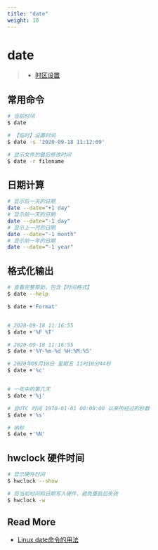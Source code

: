 ```yaml
---
title: "date"
weight: 10
---
```




# date

> - [时区设置](/Docker/docs/FAQ/TimeZone/)



## 常用命令


``` bash
# 当前时间
$ date

# 【临时】设置时间
$ date -s '2020-09-18 11:12:09'

# 显示文件的最后修改时间
$ date -r filename
```



## 日期计算

``` bash
# 显示后一天的日期
date --date="+1 day"  
# 显示前一天的日期
date --date="-1 day"
# 显示上一月的日期
date --date="-1 month"
# 显示前一年的日期
date --date="-1 year"
```



## 格式化输出

``` bash
# 查看完整帮助，包含【时间格式】
$ date --help

$ date +'Format'


# 2020-09-18 11:16:55
$ date +'%F %T'

# 2020-09-18 11:16:55
$ date +'%Y-%m-%d %H:%M:%S'

# 2020年09月18日 星期五 11时18分44秒
$ date +'%c'


# 一年中的第几天
$ date +'%j'

# 自UTC 时间 1970-01-01 00:00:00 以来所经过的秒数
$ date +'%s'

# 纳秒
$ date +'%N'
```



## hwclock 硬件时间

```bash
# 显示硬件时间
$ hwclock --show

# 将当前时间和日期写入硬件，避免重启后失效
$ hwclock -w
```




## Read More
- [Linux date命令的用法](https://www.cnblogs.com/xd502djj/archive/2010/12/29/1919478.html)